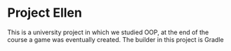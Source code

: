 # Project Ellen

This is a university project in which we studied OOP, at the end of the course a game was eventually created.
The builder in this project is Gradle
